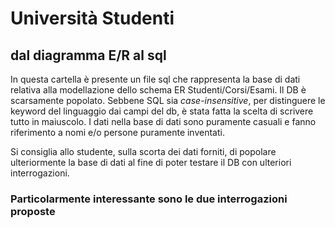 # Università Studenti
## dal diagramma E/R al sql
In questa cartella è presente un file sql che rappresenta la base di dati relativa alla modellazione dello schema ER Studenti/Corsi/Esami.
Il DB è scarsamente popolato.
Sebbene SQL sia *case-insensitive*, per distinguere le keyword del linguaggio dai campi del db, è stata fatta la scelta di scrivere tutto in maiuscolo.
I dati nella base di dati sono puramente casuali e fanno riferimento a nomi e/o persone puramente inventati.

Si consiglia allo studente, sulla scorta dei dati forniti, di popolare ulteriormente la base di dati al fine di poter testare il DB con ulteriori interrogazioni.

### Particolarmente interessante sono le due interrogazioni proposte
